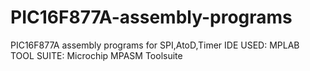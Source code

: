 # PIC16F877A-assembly-programs
PIC16F877A assembly programs for SPI,AtoD,Timer
IDE USED: MPLAB
TOOL SUITE: Microchip MPASM Toolsuite

